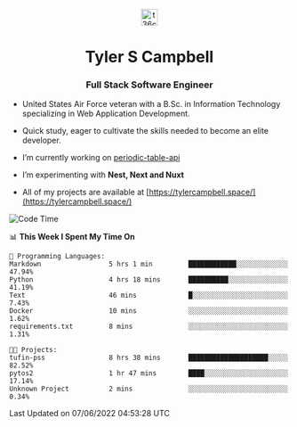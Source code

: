 <p align="center">
<a href="https://www.linkedin.com/in/t36campbell" target="blank"><img align="center" src="https://ik.imagekit.io/t36campbell/Portfolio/linkedin.png.original_m8bbGgPh6.png" alt="t36campbell" height="30" width="30" /></a>
</p>
<h1 align="center">Tyler S Campbell</h1>
<h3 align="center">Full Stack Software Engineer</h3>

* United States Air Force veteran with a B.Sc. in Information Technology specializing in Web Application Development. 

* Quick study, eager to cultivate the skills needed to become an elite developer.

* I’m currently working on [periodic-table-api](https://github.com/t36campbell/periodic-table-api)

* I’m experimenting with **Nest, Next and Nuxt**

* All of my projects are available at [https://tylercampbell.space/](https://tylercampbell.space/)

<!--START_SECTION:waka-->
![Code Time](http://img.shields.io/badge/Code%20Time-1%2C646%20hrs%2027%20mins-blue)

📊 **This Week I Spent My Time On** 

```text
💬 Programming Languages: 
Markdown                 5 hrs 1 min         ████████████░░░░░░░░░░░░░   47.94% 
Python                   4 hrs 18 mins       ██████████░░░░░░░░░░░░░░░   41.19% 
Text                     46 mins             █░░░░░░░░░░░░░░░░░░░░░░░░   7.43% 
Docker                   10 mins             ░░░░░░░░░░░░░░░░░░░░░░░░░   1.62% 
requirements.txt         8 mins              ░░░░░░░░░░░░░░░░░░░░░░░░░   1.31%

🐱‍💻 Projects: 
tufin-pss                8 hrs 38 mins       ████████████████████░░░░░   82.52% 
pytos2                   1 hr 47 mins        ████░░░░░░░░░░░░░░░░░░░░░   17.14% 
Unknown Project          2 mins              ░░░░░░░░░░░░░░░░░░░░░░░░░   0.34%

```


 Last Updated on 07/06/2022 04:53:28 UTC
<!--END_SECTION:waka-->
